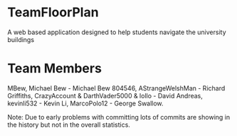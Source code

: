 # TeamFloorPlan
A web based application designed to help students navigate the university buildings

# Team Members
MBew, Michael Bew - Michael Bew 804546,
AStrangeWelshMan - Richard Griffiths,
CrazyAccount & DarthVader5000 & lollo - David Andreas,
kevinli532 - Kevin Li,
MarcoPolo12 - George Swallow.

Note: Due to early problems with committing lots of commits are showing in the history but not in the overall statistics.
